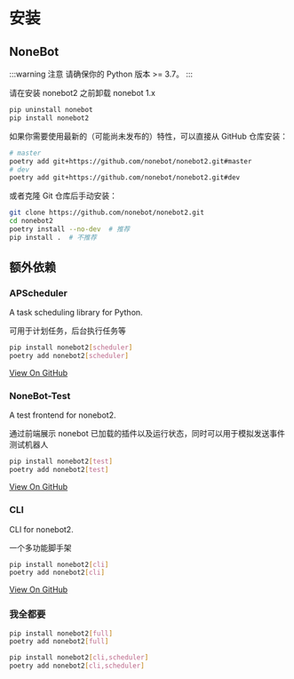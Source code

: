 # 安装

## NoneBot

:::warning 注意
请确保你的 Python 版本 >= 3.7。
:::

请在安装 nonebot2 之前卸载 nonebot 1.x

```bash
pip uninstall nonebot
pip install nonebot2
```

如果你需要使用最新的（可能尚未发布的）特性，可以直接从 GitHub 仓库安装：

```bash
# master
poetry add git+https://github.com/nonebot/nonebot2.git#master
# dev
poetry add git+https://github.com/nonebot/nonebot2.git#dev
```

或者克隆 Git 仓库后手动安装：

```bash
git clone https://github.com/nonebot/nonebot2.git
cd nonebot2
poetry install --no-dev  # 推荐
pip install .  # 不推荐
```

## 额外依赖

### APScheduler

A task scheduling library for Python.

可用于计划任务，后台执行任务等

```bash
pip install nonebot2[scheduler]
poetry add nonebot2[scheduler]
```

[View On GitHub](https://github.com/agronholm/apscheduler)

### NoneBot-Test

A test frontend for nonebot2.

通过前端展示 nonebot 已加载的插件以及运行状态，同时可以用于模拟发送事件测试机器人

```bash
pip install nonebot2[test]
poetry add nonebot2[test]
```

[View On GitHub](https://github.com/nonebot/nonebot-test)

### CLI

CLI for nonebot2.

一个多功能脚手架

```bash
pip install nonebot2[cli]
poetry add nonebot2[cli]
```

[View On GitHub](https://github.com/yanyongyu/nb-cli)

### 我全都要

```bash
pip install nonebot2[full]
poetry add nonebot2[full]
```

```bash
pip install nonebot2[cli,scheduler]
poetry add nonebot2[cli,scheduler]
```
